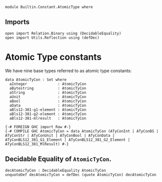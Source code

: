 
```
module Builtin.Constant.AtomicType where
```

## Imports

```
open import Relation.Binary using (DecidableEquality)
open import Utils.Reflection using (defDec)
```

# Atomic Type constants

We have nine base types referred to as atomic type constants:

```
data AtomicTyCon : Set where
  aInteger              : AtomicTyCon
  aBytestring           : AtomicTyCon 
  aString               : AtomicTyCon 
  aUnit                 : AtomicTyCon 
  aBool                 : AtomicTyCon
  aData                 : AtomicTyCon 
  aBls12-381-g1-element : AtomicTyCon
  aBls12-381-g2-element : AtomicTyCon
  aBls12-381-mlresult   : AtomicTyCon

{-# FOREIGN GHC import Raw #-}
{-# COMPILE GHC AtomicTyCon = data AtomicTyCon (ATyConInt | ATyConBS | ATyConStr | ATyConUnit | ATyConBool | ATyConData | ATyConBLS12_381_G1_Element | ATyConBLS12_381_G2_Element | ATyConBLS12_381_MlResult) #-}

```

## Decidable Equality of `AtomicTyCon`.

```
decAtomicTyCon : DecidableEquality AtomicTyCon
unquoteDef decAtomicTyCon = defDec (quote AtomicTyCon) decAtomicTyCon
```
